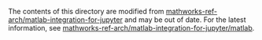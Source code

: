 The contents of this directory are modified from [mathworks-ref-arch/matlab-integration-for-jupyter](https://github.com/mathworks-ref-arch/matlab-integration-for-jupyter) and may be out of date.
For the latest information, see [mathworks-ref-arch/matlab-integration-for-jupyter/matlab](https://github.com/mathworks-ref-arch/matlab-integration-for-jupyter/tree/main/matlab).
